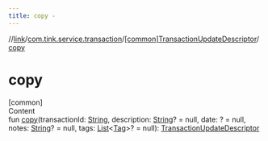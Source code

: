 ```yaml
---
title: copy -
---
```

//[link](../../index.md)/[com.tink.service.transaction](../index.md)/[[common]TransactionUpdateDescriptor](index.md)/[copy](copy.md)



# copy  
[common]  
Content  
fun [copy](copy.md)(transactionId: [String](https://kotlinlang.org/api/latest/jvm/stdlib/kotlin/-string/index.html), description: [String](https://kotlinlang.org/api/latest/jvm/stdlib/kotlin/-string/index.html)? = null, date: <ERROR CLASS>? = null, notes: [String](https://kotlinlang.org/api/latest/jvm/stdlib/kotlin/-string/index.html)? = null, tags: [List](https://kotlinlang.org/api/latest/jvm/stdlib/kotlin.collections/-list/index.html)<[Tag](../../com.tink.model.transaction/[common]-tag/index.md)>? = null): [TransactionUpdateDescriptor](index.md)  



